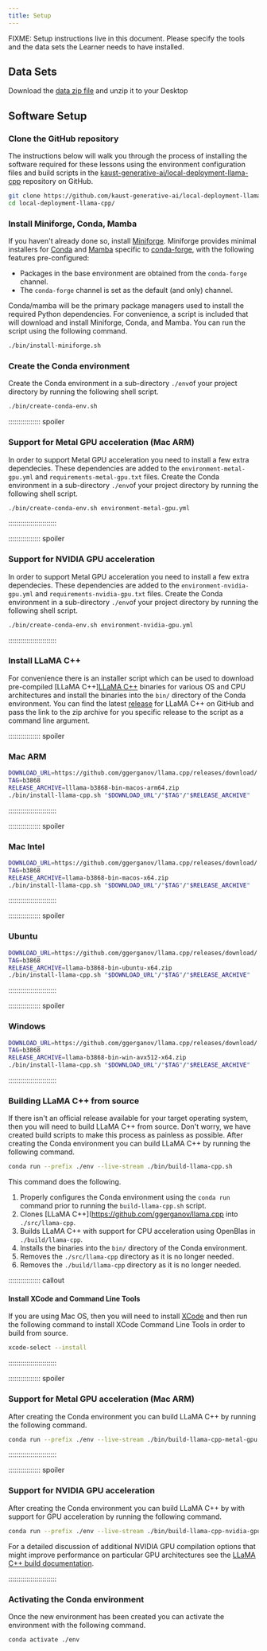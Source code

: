 ```yaml
---
title: Setup
---
```


FIXME: Setup instructions live in this document. Please specify the tools and
the data sets the Learner needs to have installed.

## Data Sets

<!--
FIXME: place any data you want learners to use in `episodes/data` and then use
       a relative link ( [data zip file](data/lesson-data.zip) ) to provide a
       link to it, replacing the example.com link.
-->
Download the [data zip file](https://example.com/FIXME) and unzip it to your Desktop

## Software Setup

### Clone the GitHub repository

The instructions below will walk you through the process of installing the software required for these lessons using the environment configuration files and build scripts in the [kaust-generative-ai/local-deployment-llama-cpp](https://github.com/kaust-generative-ai/local-deployment-llama-cpp) repository on GitHub.

```bash
git clone https://github.com/kaust-generative-ai/local-deployment-llama-cpp.git
cd local-deployment-llama-cpp/
```

### Install Miniforge, Conda, Mamba

If you haven't already done so, install [Miniforge](https://github.com/conda-forge/miniforge). Miniforge provides minimal installers for [Conda](https://conda.io/) and [Mamba](https://github.com/mamba-org/mamba) specific to [conda-forge](https://conda-forge.org/), with the following features pre-configured:

   * Packages in the base environment are obtained from the `conda-forge` channel.
   * The `conda-forge` channel is set as the default (and only) channel.

Conda/mamba will be the primary package managers used to install the required Python dependencies. For convenience, a script is included that will download and install Miniforge, Conda, and Mamba. You can run the script using the following command.

```bash
./bin/install-miniforge.sh
```

### Create the Conda environment

Create the Conda environment in a sub-directory `./env`of your project directory by running the following shell script.

```bash
./bin/create-conda-env.sh
```

:::::::::::::::: spoiler

### Support for Metal GPU acceleration (Mac ARM)

In order to support Metal GPU acceleration you need to install a few extra dependecies. These dependencies are added to the  `environment-metal-gpu.yml` and `requirements-metal-gpu.txt` files. Create the Conda environment in a sub-directory `./env`of your project directory by running the following shell script.

```bash
./bin/create-conda-env.sh environment-metal-gpu.yml
```

::::::::::::::::::::::::


:::::::::::::::: spoiler

### Support for NVIDIA GPU acceleration

In order to support Metal GPU acceleration you need to install a few extra dependecies. These dependencies are added to the `environment-nvidia-gpu.yml` and `requirements-nvidia-gpu.txt` files. Create the Conda environment in a sub-directory `./env`of your project directory by running the following shell script.

```bash
./bin/create-conda-env.sh environment-nvidia-gpu.yml
```

::::::::::::::::::::::::

### Install LLaMA C++ 

For convenience there is an installer script which can be used to download pre-compiled [LLaMA C++][LLaMA C++](https://github.com/ggerganov/llama.cpp) binaries for various OS and CPU architectures and install the binaries into the `bin/` directory of the Conda environment. You can find the latest [release](https://github.com/ggerganov/llama.cpp/releases) for LLaMA C++ on GitHub and pass the link to the zip archive for you specific release to the script as a command line argument.

:::::::::::::::: spoiler

### Mac ARM
```bash
DOWNLOAD_URL=https://github.com/ggerganov/llama.cpp/releases/download/
TAG=b3868
RELEASE_ARCHIVE=lllama-b3868-bin-macos-arm64.zip
./bin/install-llama-cpp.sh "$DOWNLOAD_URL"/"$TAG"/"$RELEASE_ARCHIVE"
```

::::::::::::::::::::::::

:::::::::::::::: spoiler

### Mac Intel

```bash
DOWNLOAD_URL=https://github.com/ggerganov/llama.cpp/releases/download/
TAG=b3868
RELEASE_ARCHIVE=llama-b3868-bin-macos-x64.zip
./bin/install-llama-cpp.sh "$DOWNLOAD_URL"/"$TAG"/"$RELEASE_ARCHIVE"
```

::::::::::::::::::::::::

:::::::::::::::: spoiler

### Ubuntu

```bash
DOWNLOAD_URL=https://github.com/ggerganov/llama.cpp/releases/download/
TAG=b3868
RELEASE_ARCHIVE=llama-b3868-bin-ubuntu-x64.zip
./bin/install-llama-cpp.sh "$DOWNLOAD_URL"/"$TAG"/"$RELEASE_ARCHIVE"
```

::::::::::::::::::::::::

:::::::::::::::: spoiler

### Windows

```bash
DOWNLOAD_URL=https://github.com/ggerganov/llama.cpp/releases/download/
TAG=b3868
RELEASE_ARCHIVE=llama-b3868-bin-win-avx512-x64.zip
./bin/install-llama-cpp.sh "$DOWNLOAD_URL"/"$TAG"/"$RELEASE_ARCHIVE"
```

::::::::::::::::::::::::

### Building LLaMA C++ from source

If there isn't an official release available for your target operating system, then you will need to build LLaMA C++ from source. Don't worry, we have created build scripts to make this process as painless as possible. After creating the Conda environment you can build LLaMA C++ by running the following command.

```bash
conda run --prefix ./env --live-stream ./bin/build-llama-cpp.sh
```

This command does the following.

1. Properly configures the Conda environment using the `conda run` command prior to running the `build-llama-cpp.sh` script.
2. Clones [LLaMA C++](https://github.com/ggerganov/llama.cpp into `./src/llama-cpp`.
4. Builds LLaMA C++ with support for CPU acceleration using OpenBlas in `./build/llama-cpp`.
5. Installs the binaries into the `bin/` directory of the Conda environment.
6. Removes the `./src/llama-cpp` directory as it is no longer needed.
7. Removes the `./build/llama-cpp` directory as it is no longer needed.

:::::::::::::::: callout

#### Install XCode and Command Line Tools

If you are using Mac OS, then you will need to install [XCode](https://developer.apple.com/xcode/) and then run the following command to install XCode Command Line Tools in order to build from source.

```bash
xcode-select --install
```

::::::::::::::::::::::::

:::::::::::::::: spoiler

### Support for Metal GPU acceleration (Mac ARM)

After creating the Conda environment you can build LLaMA C++ by running the following command.

```bash
conda run --prefix ./env --live-stream ./bin/build-llama-cpp-metal-gpu.sh
```

::::::::::::::::::::::::

:::::::::::::::: spoiler

### Support for NVIDIA GPU acceleration

After creating the Conda environment you can build LLaMA C++ by with support for GPU acceleration 
by running the following command.

```bash
conda run --prefix ./env --live-stream ./bin/build-llama-cpp-nvidia-gpu.sh
```

For a detailed discussion of additional NVIDIA GPU compilation options that might improve performance 
on particular GPU architectures see the [LLaMA C++ build documentation](https://github.com/ggerganov/llama.cpp/blob/master/docs/build.md#cuda).

::::::::::::::::::::::::

### Activating the Conda environment

Once the new environment has been created you can activate the environment with the following command.

```bash
conda activate ./env
```
